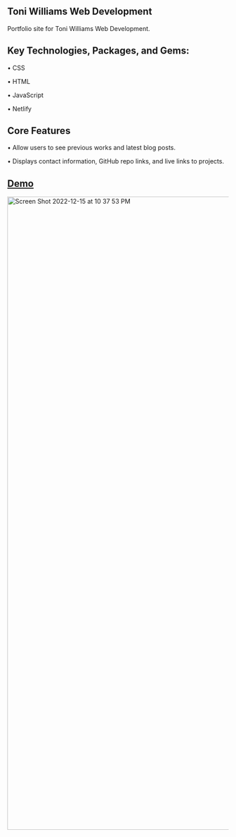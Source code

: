 ## Toni Williams Web Development 

Portfolio site for Toni Williams Web Development.

## Key Technologies, Packages, and Gems:

• CSS <br>

• HTML<br>

• JavaScript <br>

• Netlify

## Core Features
• Allow users to see previous works and latest blog posts. <br>

• Displays contact information, GitHub repo links, and live links to projects. <br>


## [Demo](https://toniwilliamsdev.com/)
<img width="1438" alt="Screen Shot 2022-12-15 at 10 37 53 PM" src="https://user-images.githubusercontent.com/100317017/208016530-88948907-4eee-45be-aebf-b30580d4203c.png">

